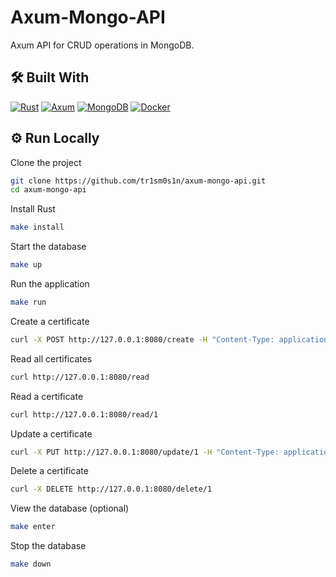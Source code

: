 # Axum-Mongo-API

Axum API for CRUD operations in MongoDB.

## 🛠 Built With

[![Rust](https://img.shields.io/badge/rust-firebrick?style=for-the-badge&logo=rust&logoColor=white)](https://www.rust-lang.org/)
[![Axum](https://img.shields.io/badge/axum-firebrick?style=for-the-badge&logo=rust&logoColor=white)](https://docs.rs/axum/latest/axum/)
[![MongoDB](https://img.shields.io/badge/mongodb-forestgreen?style=for-the-badge&logo=mongodb&logoColor=white)](https://www.mongodb.com/)
[![Docker](https://img.shields.io/badge/docker-navy?style=for-the-badge&logo=docker&logoColor=white)](https://www.docker.com/)

## ⚙️ Run Locally

Clone the project

```bash
git clone https://github.com/tr1sm0s1n/axum-mongo-api.git
cd axum-mongo-api
```

Install Rust

```bash
make install
```

Start the database

```bash
make up
```

Run the application

```bash
make run
```

Create a certificate

```bash
curl -X POST http://127.0.0.1:8080/create -H "Content-Type: application/json" -d '{"_id": 1, "name": "Langley", "course": "9A"}'
```

Read all certificates

```bash
curl http://127.0.0.1:8080/read
```

Read a certificate

```bash
curl http://127.0.0.1:8080/read/1
```

Update a certificate

```bash
curl -X PUT http://127.0.0.1:8080/update/1 -H "Content-Type: application/json" -d '{"_id": 1, "name": "Nightingale", "course": "MBCC"}'
```

Delete a certificate

```bash
curl -X DELETE http://127.0.0.1:8080/delete/1
```

View the database (optional)

```bash
make enter
```

Stop the database

```bash
make down
```
